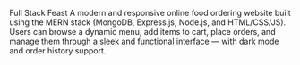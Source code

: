Full Stack Feast
A modern and responsive online food ordering website built using the MERN stack (MongoDB, Express.js, Node.js, and HTML/CSS/JS). Users can browse a dynamic menu, add items to cart, place orders, and manage them through a sleek and functional interface — with dark mode and order history support.

